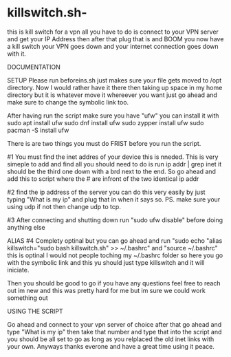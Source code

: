 # killswitch.sh-
this is kill switch for a vpn all you have to do is connect to your VPN server and get your IP Address then after that plug that is and BOOM you now have a kill switch your VPN goes down and your internet connection goes down with it. 

DOCUMENTATION

SETUP
Please run beforeins.sh just makes sure your file gets moved to /opt directory. Now I would rather have it there then taking up space in my home directory but it is whatever move it whereever you want just go ahead and make sure to change the symbolic link too.

After having run the script make sure you have "ufw" you can install it with 
            sudo apt install ufw
            sudo dnf install ufw
            sudo zypper install ufw 
            sudo pacman -S install ufw 

There is are two things you must do FRIST before you run the script.

#1 You must find the inet addres of your device this is nneded. This is very simeple to add and find all you should need to do is run ip addr | grep inet  it should be the third one down with a brd next to the end. So go ahead and add this to script where the # are infront of the two identical ip addr 

#2 find the ip address of the server you can do this very easily by just typing "What is my ip" and plug that in when it says so. PS. make sure your using udp if not then change udp to tcp.

#3 After connecting and shutting down run "sudo ufw disable" before doing anything else

ALIAS 
#4 Complety optinal but you can go ahead and run "sudo echo "alias killswitch="sudo bash killswitch.sh" >> ~/.bashrc" and "source ~/.bashrc" this is optinal I would not people toching my ~/.bashrc folder so here you go with the symbolic link and this yu should just type killswitch and it will iniciate.

Then you should be good to go if you have any questions feel free to reach out im new and this was pretty hard for me but im sure we could work something out

USING THE SCRIPT

Go ahead and connect to your vpn server of choice after that go ahead and type "What is my ip" then take that number and type that into the script and you should be all set to go as long as you relplaced the old inet links with your own. Anyways thanks everone and have a great time using it peace. 
